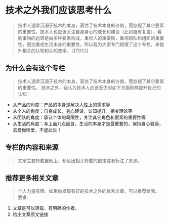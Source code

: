 # 技术之外我们应该思考什么
> 技术人通常沉溺于技术的本身，高估了技术本身的价值，而忽视了其它要素的重要性。技术人也应该关注自身身心的成长和建设（比如自省复盘），看到事物的运转是由多种要素构成，重视人的重要性，重视团队和组织的重要性，更加重视生活本身的重要性。所以我为大家专门梳理了这个专栏，来提升相关的认知和认知效率。
[[TOC]]
## 为什么会有这个专栏
> 技术人通常沉溺于技术的本身，高估了技术本身的价值，而忽视了其它要素的重要性。
技术之外，我认为技术人应该至少对如下方面同样提升自己的认知：
- 从产品的角度：产品的本身是解决人性上的需求等
- 从个人的角度：自身成长，身心建设，认知提升，相关理论等
- 从团队的角度：承认个体的局限性，关注其它角色和要素的重要性等
- 从生活的角度：与上面几点而言，生活的本身才是最重要的，保持身心健康，去爱你所爱，不虚此生！
## 专栏的内容和来源
> 文章主要转载自网上，都给出相关转载的链接或者标注了来源。
## 推荐更多相关文章
> 个人力量有限，如果你发现有好的技术之外的优秀文章，可以推荐给我。
要求:

1. 文章是可以转载，有明确的作者。
2. 给出文章原文链接